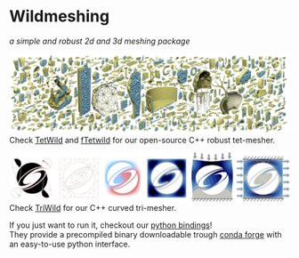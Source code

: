 Wildmeshing
===========
*a simple and robust 2d and 3d meshing package*

![](teaser.png)
Check [TetWild](tetwild.md) and [fTetwild](ftetwild.md) for our open-source C++ robust tet-mesher.

![](teaser_row.jpg)
Check [TriWild](triwild.md) for our C++ curved tri-mesher.

If you just want to run it, checkout our [python bindings](python.md)!<br/>
They provide a precompiled binary downloadable trough [conda forge](https://anaconda.org/conda-forge/wildmeshing) with an easy-to-use python interface.
